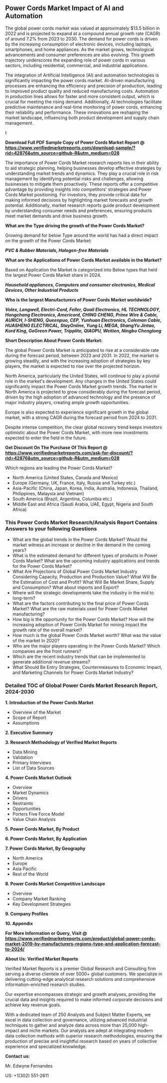 <h2>Power Cords Market Impact of AI and Automation</h2><p>The global power cords market was valued at approximately $13.5 billion in 2022 and is projected to expand at a compound annual growth rate (CAGR) of around 7.2% from 2023 to 2030. The demand for power cords is driven by the increasing consumption of electronic devices, including laptops, smartphones, and home appliances. As the market grows, technological advancements and consumer preferences are also evolving. This growth trajectory underscores the expanding role of power cords in various sectors, including residential, commercial, and industrial applications.</p><p>The integration of Artificial Intelligence (AI) and automation technologies is significantly impacting the power cords market. AI-driven manufacturing processes are enhancing the efficiency and precision of production, leading to improved product quality and reduced manufacturing costs. Automation in production lines allows for faster and more consistent output, which is crucial for meeting the rising demand. Additionally, AI technologies facilitate predictive maintenance and real-time monitoring of power cords, enhancing their reliability and performance. These innovations are reshaping the market landscape, influencing both product development and supply chain management.</p>t</p><p id="" class=""><strong>Download Full PDF Sample Copy of Power Cords Market Report @ <a href="https://www.verifiedmarketreports.com/download-sample/?rid=42876&utm_source=github-R&utm_medium=028" target="_blank">https://www.verifiedmarketreports.com/download-sample/?rid=42876&utm_source=github-R&utm_medium=028</a></strong></p><p>The importance of&nbsp;Power Cords Market research reports lies in their ability to aid strategic planning, helping businesses develop effective strategies by understanding market trends and dynamics. They play a crucial role in risk management by identifying potential risks and challenges, allowing businesses to mitigate them proactively. These reports offer a competitive advantage by providing insights into competitors' strategies and Power Cords Market positioning. For investors, they provide critical data for making informed decisions by highlighting market forecasts and growth potential. Additionally, market research reports guide product development by understanding consumer needs and preferences, ensuring products meet market demands and drive business growth.</p><p><strong>What are the&nbsp;Type driving the growth of the Power Cords Market?</strong></p><p id="" class="">Growing demand for below Type around the world has had a direct impact on the growth of the Power Cords Market:</p><em><strong>PVC & Rubber Materials, Halogen-free Materials</strong></em></p><strong>What are the&nbsp;Applications&nbsp;of Power Cords Market available in the Market?</strong></p><p id="" class="">Based on Application the Market is categorized into Below types that held the largest Power Cords Market share In 2024.</p><em><strong>Household appliances, Computers and consumer electronics, Medical Devices, Other Industrial Products</strong></em></p><strong>Who is the largest Manufacturers of Power Cords Market worldwide?</strong></p><p><em><strong>Volex, Longwell, Electri-Cord, Feller, Quail Electronics, HL TECHNOLOGY, Hongchang Electronics, Americord, CHING CHENG, Prime Wire & Cable, AURICH, I-SHENG, Queenpuo, CEP, Yunhuan Electronics, Coleman Cable, HUASHENG ELECTRICAL, StayOnline, Yung Li, MEGA, ShangYu Jintao, Kord King, GoGreen Power, Tripplite, QIAOPU, Weitien, Ningbo Chenglong</strong></em></p><p id="" class=""><strong>Short Description About Power Cords Market:</strong></p><p>The global Power Cords Market is anticipated to rise at a considerable rate during the forecast period, between 2023 and 2031. In 2022, the market is growing steadily, and with the increasing adoption of strategies by key players, the market is expected to rise over the projected horizon.</p><p>North America, particularly the United States, will continue to play a pivotal role in the market's development. Any changes in the United States could significantly impact the Power Cords Market growth trends. The market in North America is projected to grow considerably during the forecast period, driven by the high adoption of advanced technology and the presence of major industry players, creating ample growth opportunities.</p><p>Europe is also expected to experience significant growth in the global market, with a strong CAGR during the forecast period from 2024 to 2031.</p><p>Despite intense competition, the clear global recovery trend keeps investors optimistic about the Power Cords Market, with more new investments expected to enter the field in the future.</p><p id="" class=""><strong>Get Discount On The Purchase Of This Report @ <a href="https://www.verifiedmarketreports.com/ask-for-discount/?rid=42876&utm_source=github-R&utm_medium=028" target="_blank">https://www.verifiedmarketreports.com/ask-for-discount/?rid=42876&utm_source=github-R&utm_medium=028</a></strong></p>Which regions are leading the Power Cords Market?</p><ul><li>North America (United States, Canada and Mexico)</li><li>Europe (Germany, UK, France, Italy, Russia and Turkey etc.)</li><li>Asia-Pacific (China, Japan, Korea, India, Australia, Indonesia, Thailand, Philippines, Malaysia and Vietnam)</li><li>South America (Brazil, Argentina, Columbia etc.)</li><li>Middle East and Africa (Saudi Arabia, UAE, Egypt, Nigeria and South Africa)</li></ul><h3 id="" class="">This Power Cords Market Research/Analysis Report Contains Answers to your following Questions</h3><ul><li>What are the global trends in the Power Cords Market? Would the market witness an increase or decline in the demand in the coming years?</li><li>What is the estimated demand for different types of products in Power Cords Market? What are the upcoming industry applications and trends for the Power Cords Market?</li><li>What Are Projections of Global Power Cords Market Industry Considering Capacity, Production and Production Value? What Will Be the Estimation of Cost and Profit? What Will Be Market Share, Supply and Consumption? What about imports and Export?</li><li>Where will the strategic developments take the industry in the mid to long-term?</li><li>What are the factors contributing to the final price of Power Cords Market? What are the raw materials used for Power Cords Market manufacturing?</li><li>How big is the opportunity for the Power Cords Market? How will the increasing adoption of Power Cords Market for mining impact the growth rate of the overall market?</li><li>How much is the global Power Cords Market worth? What was the value of the market In 2020?</li><li>Who are the major players operating in the Power Cords Market? Which companies are the front runners?</li><li>Which are the recent industry trends that can be implemented to generate additional revenue streams?</li><li>What Should Be Entry Strategies, Countermeasures to Economic Impact, and Marketing Channels for Power Cords Market Industry?</li></ul><h3 id="" class="">Detailed TOC of Global Power Cords Market Research Report, 2024-2030</h3><p id="" class=""><strong>1. Introduction of the Power Cords Market</strong></p><ul><li>Overview of the Market</li><li>Scope of Report</li><li>Assumptions</li></ul><p id="" class=""><strong>2. Executive Summary</strong></p><p id="" class=""><strong>3. Research Methodology of Verified Market Reports</strong></p><ul><li>Data Mining</li><li>Validation</li><li>Primary Interviews</li><li>List of Data Sources</li></ul><p id="" class=""><strong>4. Power Cords Market Outlook</strong></p><ul><li>Overview</li><li>Market Dynamics</li><li>Drivers</li><li>Restraints</li><li>Opportunities</li><li>Porters Five Force Model</li><li>Value Chain Analysis</li></ul><p id="" class=""><strong>5. Power Cords Market, By Product</strong></p><p id="" class=""><strong>6. Power Cords Market, By Application</strong></p><p id="" class=""><strong>7. Power Cords Market, By Geography</strong></p><ul><li>North America</li><li>Europe</li><li>Asia Pacific</li><li>Rest of the World</li></ul><p id="" class=""><strong>8. Power Cords Market Competitive Landscape</strong></p><ul><li>Overview</li><li>Company Market Ranking</li><li>Key Development Strategies</li></ul><p id="" class=""><strong>9. Company Profiles</strong></p><p id="" class=""><strong>10. Appendix</strong></p><p id="" class=""><strong>For More Information or Query, Visit @ <a href="https://www.verifiedmarketreports.com/product/global-power-cords-market-2019-by-manufacturers-regions-type-and-application-forecast-to-2024/" target="_blank">https://www.verifiedmarketreports.com/product/global-power-cords-market-2019-by-manufacturers-regions-type-and-application-forecast-to-2024/</a></strong></p><p id="" class=""><strong>About Us: Verified Market Reports</strong></p><p id="" class="">Verified Market Reports is a premier Global Research and Consulting firm serving a diverse clientele of over 5000+ global customers. We specialize in delivering cutting-edge analytical research solutions and comprehensive information-enriched research studies.</p><p id="" class="">Our expertise encompasses strategic and growth analyses, providing the crucial data and insights required to make informed corporate decisions and achieve key revenue goals.</p><p id="" class="">With a dedicated team of 250 Analysts and Subject Matter Experts, we excel in data collection and governance, utilizing advanced industrial techniques to gather and analyze data across more than 25,000 high-impact and niche markets. Our analysts are adept at integrating modern data collection methods with superior research methodologies, ensuring the production of precise and insightful research based on years of collective experience and specialized knowledge.</p><p id="" class=""><strong>Contact us:</strong></p><p id="" class="">Mr. Edwyne Fernandes</p><p id="" class="">US: +1(302) 551-2611</p>